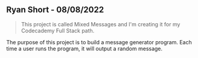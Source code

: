 ## Ryan Short - 08/08/2022

> This project is called Mixed Messages and I'm creating it for my Codecademy Full Stack path.

The purpose of this project is to build a message generator program. Each time a user runs the program, it will output a random message.